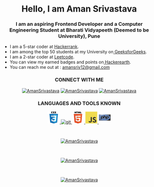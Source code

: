 <!--
**AmanSrivastava12/AmanSrivastava12** is a ✨ _special_ ✨ repository because its `README.md` (this file) appears on your GitHub profile.-->

<h1 align="center">Hello, I am Aman Srivastava</h1>
<h3 align="center">I am an aspiring Frontend Developer and a Computer Engineering Student at Bharati Vidyapeeth (Deemed to be University), Pune</h3>

- I am a 5-star coder at <a href="https://www.hackerrank.com/amansriv12" target="_blank">Hackerrank</a>. 
- I am among the top 50 students at my University on<a href="https://auth.geeksforgeeks.org/user/amansriv12/practice" target="_blank"> GeeksforGeeks</a>. 
- I am a 2-star coder at <a href="https://leetcode.com/amansri12/" target="_blank">Leetcode</a>. 
- You can view my earned badges and points on<a href="https://www.hackerearth.com/@aman5012" target="_blank"> Hackerearth</a>. 
- You can reach me out at : amansriv12@gmail.com

<h3 align="center">CONNECT WITH ME</h3>
<p align="center">
<a href="https://twitter.com/AmanSriv12" target="blank"><img align="center" src="https://logodownload.org/wp-content/uploads/2014/09/twitter-logo-4.png" alt="AmanSrivastava" height="30" width="40" /></a>
<a href="https://www.linkedin.com/in/aman-srivastava-320601215/" target="blank"><img align="center" src="https://www.flaticon.com/free-icon/linkedin_174857.png" alt="AmanSrivastava" height="30" width="40" /></a>
<a href="https://instagram.com/_aman__srivastava_" target="blank"><img align="center" src="https://www.edigitalagency.com.au/wp-content/uploads/instagram-logo-svg-vector-for-print.svg" alt="AmanSrivastava" height="30" width="40" /></a>
</p>

<h3 align="center">LANGUAGES AND TOOLS KNOWN</h3>
<p align="center"> <a href="https://www.w3schools.com/css/" target="_blank"> <img src="https://raw.githubusercontent.com/devicons/devicon/master/icons/css3/css3-original-wordmark.svg" alt="css3" width="40" height="40"/> </a>    <a href="https://git-scm.com/" target="_blank"> <img src="https://www.vectorlogo.zone/logos/git-scm/git-scm-icon.svg" alt="git" width="40" height="40"/> </a>    <a href="https://www.w3schools.com/html/" target="_blank"> <img src="https://raw.githubusercontent.com/devicons/devicon/master/icons/html5/html5-original-wordmark.svg" alt="html5" width="40" height="40"/> </a>    <a href="https://developer.mozilla.org/en-US/docs/Web/JavaScript" target="_blank"> <img src="https://raw.githubusercontent.com/devicons/devicon/master/icons/javascript/javascript-original.svg" alt="javascript" width="40" height="40"/> </a>    <a href="https://www.php.net" target="_blank"> <img src="https://raw.githubusercontent.com/devicons/devicon/master/icons/php/php-original.svg" alt="php" width="40" height="40"/></p>
<br>
<p align="center"><img align="center" src="https://github-readme-stats.vercel.app/api/top-langs?username=AmanSrivastava12&show_icons=true&locale=en&layout=compact" alt="AmanSrivastava" /></p>
<br>
<p align="center"><img align="center" src="https://github-readme-stats.vercel.app/api?username=AmanSrivastava12&show_icons=true&locale=en" alt="AmanSrivastava" /></p>
<br>
<p align="center"><img align="center" src="https://github-readme-streak-stats.herokuapp.com/?user=AmanSrivastava12&theme=blueberry&date_format=M%20j%5B%2C%20Y%5D" alt="AmanSrivastava" /></p>
